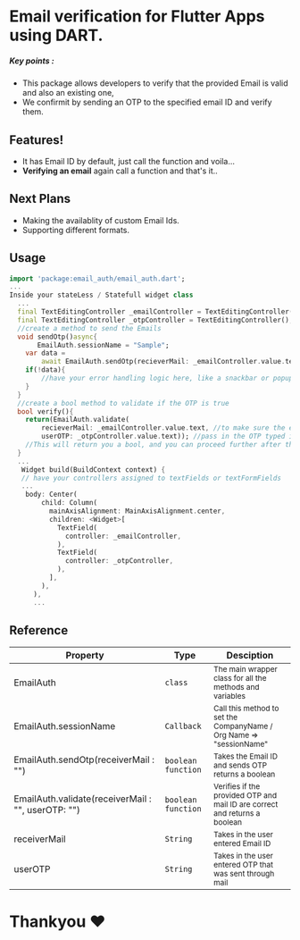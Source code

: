 # Email verification for Flutter Apps using DART.

##### Key points :
  - This package allows developers to verify that the provided Email is valid and also an existing one,
  - We confirmit by sending an OTP to the specified email ID and verify them.

## Features!
  - It has Email ID by default, just call the function and voila... 
  - **Verifying an email** again call a function and that's it.. 

## Next Plans
  - Making the availablity of custom Email Ids.
  - Supporting different formats.

## Usage
```dart
import 'package:email_auth/email_auth.dart';
...
Inside your stateLess / Statefull widget class
  ...
  final TextEditingController _emailController = TextEditingController();
  final TextEditingController _otpController = TextEditingController();
  //create a method to send the Emails
  void sendOtp()async{
       EmailAuth.sessionName = "Sample";
    var data =
        await EmailAuth.sendOtp(recieverMail: _emailController.value.text);
    if(!data){
        //have your error handling logic here, like a snackbar or popup widget
    }
  }
  //create a bool method to validate if the OTP is true
  bool verify(){
    return(EmailAuth.validate(
        recieverMail: _emailController.value.text, //to make sure the email ID is not changed
        userOTP: _otpController.value.text)); //pass in the OTP typed in
    //This will return you a bool, and you can proceed further after that, add a fail case and a success case (result will be true/false)
  }
  ...
   Widget build(BuildContext context) {
   // have your controllers assigned to textFields or textFormFields
   ...
    body: Center(
        child: Column(
          mainAxisAlignment: MainAxisAlignment.center,
          children: <Widget>[
            TextField(
              controller: _emailController,
            ),
            TextField(
              controller: _otpController,
            ),
          ],
        ),
      ),
      ...
```

## Reference

Property |   Type     | Desciption
-------- |------------| ---------------
EmailAuth |   `class`     | <sub>The main wrapper class for all the methods and variables</sub>
EmailAuth.sessionName|   `Callback`     | <sub>Call this method to set the CompanyName / Org Name => "sessionName"</sub>
EmailAuth.sendOtp(receiverMail : "") |   `boolean function`     | <sub>Takes the Email ID and sends OTP returns a boolean</sub>
EmailAuth.validate(receiverMail : "", userOTP: "")|   `boolean function`     | <sub>Verifies if the provided OTP and mail ID are correct and returns a boolean</sub>
receiverMail |   `String`     | <sub>Takes in the user entered Email ID</sub>
userOTP |   `String`     | <sub>Takes in the user entered OTP that was sent through mail</sub>

# Thankyou ❤️